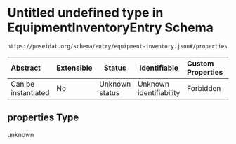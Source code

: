 # Untitled undefined type in EquipmentInventoryEntry Schema

```txt
https://poseidat.org/schema/entry/equipment-inventory.json#/properties
```




| Abstract            | Extensible | Status         | Identifiable            | Custom Properties | Additional Properties | Access Restrictions | Defined In                                                                                  |
| :------------------ | ---------- | -------------- | ----------------------- | :---------------- | --------------------- | ------------------- | ------------------------------------------------------------------------------------------- |
| Can be instantiated | No         | Unknown status | Unknown identifiability | Forbidden         | Allowed               | none                | [equipment-inventory.json\*](schemas/entry/equipment-inventory.json "open original schema") |

## properties Type

unknown
